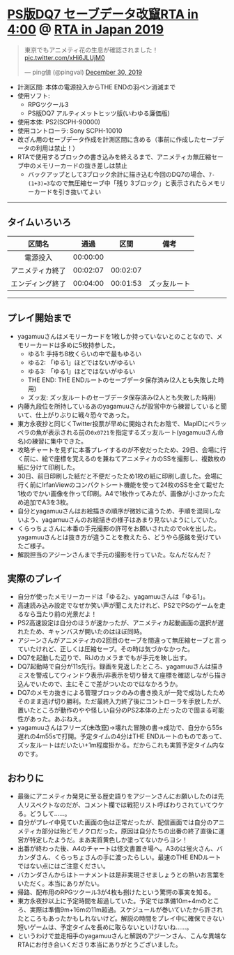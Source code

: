 # [PS版DQ7 セーブデータ改竄RTA in 4:00](https://www.twitch.tv/videos/528371793) @ [RTA in Japan 2019](https://oengus.io/marathon/rtaij2019/schedule)

<blockquote class="twitter-tweet"><p lang="ja" dir="ltr">東京でもアニメティ花の生息が確認されました！ <a href="https://t.co/xHi6JLUjM0">pic.twitter.com/xHi6JLUjM0</a></p>&mdash; ping値 (@pingval) <a href="https://twitter.com/pingval/status/1211483945679736832?ref_src=twsrc%5Etfw">December 30, 2019</a></blockquote> <script async src="https://platform.twitter.com/widgets.js" charset="utf-8"></script>

- 計測区間: 本体の電源投入からTHE ENDの羽ペン消滅まで
- 使用ソフト:
  - RPGツクール3
  - PS版DQ7 アルティメットヒッツ版(いわゆる廉価版)
- 使用本体: PS2(SCPH-90000)
- 使用コントローラ: Sony SCPH-10010
- 改ざん用のセーブデータ作成を計測区間に含める（事前に作成したセーブデータの利用は禁止！）
- RTAで使用するブロックの書き込みを終えるまで、アニメティカ無圧縮セーブ中のメモリーカードの抜き差しは禁止
  - バックアップとして3ブロック余計に描き込む今回のDQ7の場合、`7-(1+3)=3`なので無圧縮セーブ中「残り 3ブロック」と表示されたらメモリーカードを引き抜いてよい

----

## タイムいろいろ

|区間名|通過|区間|備考|
|:---:|:---:|:---:|:---:|
|電源投入|00:00:00||
|アニメティカ終了|00:02:07|00:02:07||
|エンディング終了|00:04:00|00:01:53|ズッ友ルート|

----

## プレイ開始まで

- yagamuuさんはメモリーカードを1枚しか持っていないとのことなので、メモリーカードは多めに5枚持参した。
  - ゆる1: 手持ち8枚くらいの中で最もゆるい
  - ゆる2: 「ゆる1」ほどではないがゆるい
  - ゆる3: 「ゆる1」ほどではないがゆるい
  - THE END: THE ENDルートのセーブデータ保存済み(2人とも失敗した時用)
  - ズッ友: ズッ友ルートのセーブデータ保存済み(2人とも失敗した時用)
- 内藤九段位を所持しているあのyagamuuさんが設営中から練習していると聞いて、仕上がりぶりに戦々恐々であった。
- 東方永夜抄と同じくTwitter投票が早めに開始されたお陰で、MapIDにペラッペラの魚が表示される前の`0x0721`を指定するズッ友ルート(yagamuuさん命名)の練習に集中できた。
- 攻略チャートを見ずに本番プレイするのが不安だったため、29日、会場に行く前に、絵で座標を覚えるのを兼ねてアニメティカのSSを撮影し、複数枚の紙に分けて印刷した。
- 30日、前日印刷した紙だと不便だったため1枚の紙に印刷し直した。会場に行く前にIrfanViewのコンパクトシート機能を使って24枚のSSを全て載せた1枚のでかい画像を作って印刷。A4で1枚作ってみたが、画像が小さかったため追加でA3を3枚。
- 自分とyagamuuさんはお絵描きの順序が微妙に違うため、手順を混同しないよう、yagamuuさんのお絵描きの様子はあまり見ないようにしていた。
- くらっちょさんに本番の手元撮影の許可をお願いされたのでokを出した。yagamuuさんとは抜き方が違うことを教えたら、どうやら感銘を受けていたご様子。
- 解説担当のアジーンさんまで手元の撮影を行っていた。なんだなんだ？

## 実際のプレイ

- 自分が使ったメモリーカードは「ゆる2」、yagamuuさんは「ゆる1」。
- 高速読み込み設定でなぜか笑い声が聞こえたけれど、PS2でPSのゲームを走るなら当たり前の光景だよ！
- PS2高速設定は自分のほうが速かったが、アニメティカ起動画面の選択が遅れたため、キャンバスが開いたのはほぼ同時。
- アジーンさんがアニメティカの2回目のセーブを間違って無圧縮セーブと言っていたけれど、正しくは圧縮セーブ。その時は気づかなかった。
- DQ7を起動した辺りで、RiJのカメラまでもが手元を映し出す。
- DQ7起動時で自分が11s先行。録画を見返したところ、yagamuuさんは描きミスを警戒してウィンドウ表示/非表示を切り替えて座標を確認しながら描き込んでいたので、主にそこで差がついたのではなかろうか。
- DQ7のメモカ抜きによる管理ブロックのみの書き換えが一発で成功したためそのまま逃げ切り勝利。ただ最終入力終了後にコントローラを手放したが、置いたところが動作のやや怪しい自分のPS2本体の上だったので固まる可能性があった。あぶねえ。
- yagamuuさんはフリーズ(未改竄)→壊れた冒険の書→成功で、自分から55s遅れの4m55sで打開。予定タイムの4分はTHE ENDルートのものであって、ズッ友ルートはだいたい+1m程度掛かる。だからこれも実質予定タイム内なのです。

## おわりに

- 最後にアニメティカ発見に至る歴史語りをアジーンさんにお願いしたのは先人リスペクトなのだが、コメント欄では戦犯リスト呼ばわりされていてウケる。どうして……。
- 自分がプレイ中見ていた画面の色は正常だったが、配信画面では自分のアニメティカ部分は殆どモノクロだった。原因は自分たちの出番の終了直後に運営が特定したようだ。まあ実質黄色しか塗ってないからヨシ！
- 出番が終わった後、A4のチャートは怪文書置き場へ。A3のは蛍火さん、バカンダさん、くらっちょさんの手に渡ったらしい。最速のTHE ENDルートではない点にはご注意ください。
- バカンダさんからはトーナメントは是非実現させましょうとの熱いお言葉をいただく。本当にありがたい。
- 帰路、配布用のRPGツクール3が4枚も捌けたという驚愕の事実を知る。
- 東方永夜抄以上に予定時間を超過していた。予定では準備10m+4mのところ、実際は準備9m+16mの11m超過。スケジュールが巻いていたから許されたところもあったかもしれないけど。解説の時間をプレイ中に確保できない短いゲームは、予定タイムを長めに取らないといけないね……。
- というわけで並走相手のyagamuuさんと解説のアジーンさん、こんな異端なRTAにお付き合いくださり本当にありがとうございました。
